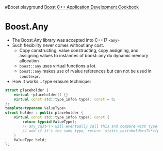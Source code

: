 #Boost playground
[Boost C++ Application Development Cookbook](https://www.packtpub.com/product/boost-c-application-development-cookbook/9781849514880)

# Boost.Any
* The Boost.Any library was accepted into C++17 `<any>`
* Such flexibility never comes without any cost.
    * Copy constructing, value constructing, copy assigning, and assigning values to instances of boost::any do dynamic memory allocation
    * `boost::any` uses virtual functions a lot.
    * `boost::any` makes use of rvalue references but can not be used in `constexpr`.
* How it works... type erasure technique:

```cpp
struct placeholder {
    virtual ~placeholder() {}
    virtual const std::type_info& type() const = 0;
};
template<typename ValueType> 
struct holder : public placeholder {
    virtual const std::type_info& type() const { 
        return typeid(ValueType);
        // any_cast<T> will eventually call this and compare with type(T)
        // and if it's the same type, return `static_cast<holder<T>*>(ptr)->held`
    }
    ValueType held;
};
```